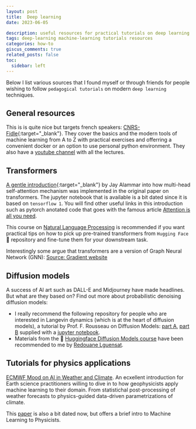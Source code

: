 ```yaml
---
layout: post
title:  Deep learning
date: 2023-06-05 

description: useful resources for practical tutorials on deep learning
tags: deep-learning machine-learning tutorials resources
categories: how-to
giscus_comments: true
related_posts: false
toc:
  sidebar: left
---
```


Below I list various sources that I found myself or through friends for people wishing to follow `pedagogical tutorials` on modern `deep learning` techniques.  

## General resources

This is is quite nice but targets french speakers: [CNRS-Fidle](https://gricad-gitlab.univ-grenoble-alpes.fr/talks/fidle){:target="\_blank"}. They cover the basics and the modern tools of machine learning from A to Z with practical exercises and offerring a convenient docker or an option to use personal python environment. They also have a [youtube channel](https://www.youtube.com/@CNRS-FIDLE) with all the lectures.

## Transformers

[A gentle introduction](http://jalammar.github.io/illustrated-transformer/){:target="\_blank"} by Jay Alammar into how multi-head self-attention mechanism was implemented in the original paper on transformers. The jupyter notebook that is available is a bit dated since it is based on `tensorflow 1`. You will find other useful links in this introduction such as pytorch anotated code that goes with the famous article [Attention is all you need](https://arxiv.org/abs/1706.03762).

This course on [Natural Language Processing](https://huggingface.co/learn/nlp-course/chapter1/1) is recommended if you want practical tips on how to pick up pre-trained transformers from `Hugging Face` 🤗 repository and fine-tune them for your downstream task.

Interestingly some argue that transformers are a version of Graph Neural Network (GNN): [Source: Gradient website](https://thegradient.pub/transformers-are-graph-neural-networks/) 

## Diffusion models

A success of AI art such as DALL-E and Midjourney have made headlines. But what are they based on? Find out more about probabilistic denoising diffusion models:
- I really recommend the following repository for people who are interested in Langevin dynamics (which is at the heart of diffusion models), a tutorial by Prof. F. Rousseau on Diffusion Models: [part A](https://youtu.be/L6Ig_-ARtuo), [part B](https://youtu.be/2KXsNkkZmYk) supplied with a [jupyter notebook](https://github.com/CIA-Oceanix/ai4oac2023/tree/main/tutorial_DiffModel).
- Materials from the 🤗 [Huggingface Diffusion Models course](https://github.com/huggingface/diffusion-models-class/tree/main) have been recommended to me by [Redouane Lguensat](https://redouanelg.github.io/).


## Tutorials for physics applications

[ECMWF Mood on AI in Weather and Climate](https://github.com/ecmwf-projects/mooc-machine-learning-weather-climate). An ecxellent introduction for Earth science practitioners willing to dive in to how geophysicists apply machine learning to their domain. From statistichal post-processing of weather forecasts to physics-guided data-driven parametrizations of climate.

This [paper](https://www.sciencedirect.com/science/article/pii/S0370157319300766) is also a bit dated now, but offers a brief intro to Machine Learning to Physicists.

